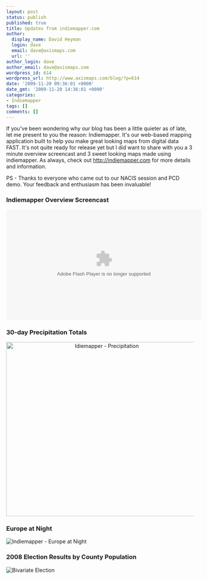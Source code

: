 ```yaml
---
layout: post
status: publish
published: true
title: Updates from indiemapper.com
author:
  display_name: David Heyman
  login: dave
  email: dave@axismaps.com
  url: ''
author_login: dave
author_email: dave@axismaps.com
wordpress_id: 614
wordpress_url: http://www.axismaps.com/blog/?p=614
date: '2009-11-20 09:36:01 +0000'
date_gmt: '2009-11-20 14:36:01 +0000'
categories:
- Indiemapper
tags: []
comments: []
---
```

<p>If you've been wondering why our blog has been a little quieter as of late, let me present to you the reason: Indiemapper. It's our web-based mapping application built to help you make great looking maps from digital data FAST. It's not quite ready for release yet but I did want to share with you a 3 minute overview screencast and 3 sweet looking maps made using indiemapper. As always, check out <a href="http://indiemapper.com">http://indiemapper.com</a> for more details and information.</p>
<p>PS - Thanks to everyone who came out to our NACIS session and PCD demo. Your feedback and enthusiasm has been invaluable!</p>
<h3>Indiemapper Overview Screencast</h3>
<p><object classid="clsid:d27cdb6e-ae6d-11cf-96b8-444553540000" width="525" height="295" codebase="http://download.macromedia.com/pub/shockwave/cabs/flash/swflash.cab#version=6,0,40,0"><param name="flashvars" value="config=http://videos.indiemapper.com.s3.amazonaws.com/overview.xml" /><param name="src" value="http://videos.indiemapper.com.s3.amazonaws.com/player.swf" /><param name="allowfullscreen" value="true" /><embed type="application/x-shockwave-flash" width="525" height="295" src="http://videos.indiemapper.com.s3.amazonaws.com/player.swf" allowfullscreen="true" flashvars="config=http://videos.indiemapper.com.s3.amazonaws.com/overview.xml"></embed></object></p>
<h3>30-day Precipitation Totals</h3>
<p style="text-align: center;"><img class="size-full wp-image-617 aligncenter" title="Idiemapper - Precipitation" src="http://www.axismaps.com/blog/wp-content/uploads/2009/11/indie_precip_labels2.jpg" alt="Idiemapper - Precipitation" width="525" height="467" /></p>
<h3>Europe at Night</h3>
<p><img class="aligncenter size-full wp-image-616" title="Indiemapper - Europe at Night" src="http://www.axismaps.com/blog/wp-content/uploads/2009/11/indie_europeatnight.jpg" alt="Indiemapper - Europe at Night" /></p>
<h3>2008 Election Results by County Population</h3>
<p><img class="aligncenter size-full wp-image-615" title="Bivariate Election" src="http://www.axismaps.com/blog/wp-content/uploads/2009/11/election1.jpg" alt="Bivariate Election" /></p>
